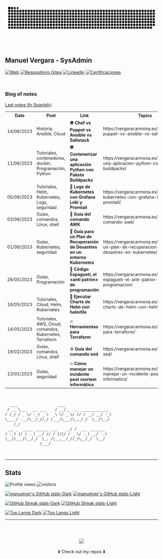 ![snake](https://github.com/Platane/snk/raw/output/github-contribution-grid-snake.svg)

<br>

## Manuel Vergara - SysAdmin

[![Web](https://img.shields.io/badge/vergaracarmona.es-yellow?style=for-the-badge)](https://vergaracarmona.es) 
[![Respositorio Gitea](https://img.shields.io/badge/Gitea-green?style=for-the-badge)](https://gitea.vergaracarmona.es/manuelver)
[![Linkedin](https://img.shields.io/badge/Linkedin-blue?style=for-the-badge)](https://www.linkedin.com/in/manu-vergara)
[![Certificaciones](https://img.shields.io/badge/Certificaciones-orange?style=for-the-badge)](https://vergaracarmona.es/certificaciones)

<br>

### Blog of notes 

[Last notes (In Spanish)](https://vergaracarmona.es/apuntes):

<table>
  <tr><th>Date</th><th>Post</th><th>Link</th><th>Topics</th></tr>
<!-- APUNTES:START --><tr><td>14/06/2023</td><td>Historia, Ansible, Cloud</td><td>👽 <b>Chef vs Puppet vs Ansible vs Saltstack</b></td><td>https://vergaracarmona.es/chef-vs-puppet-vs-ansible-vs-saltstack/</td></tr><tr><td>11/06/2023</td><td>Tutoriales, contenedores, docker, Programación, Python</td><td>👽 <b>Contenerizar una aplicación Python con Paketo Buildpacks</b></td><td>https://vergaracarmona.es/contenerizar-una-aplicacion-python-con-paketo-buildpacks/</td></tr><tr><td>05/06/2023</td><td>Tutoriales, Helm, Kubernetes, Logs, seguridad</td><td>📱 <b>Logs de Kubernetes con Grafana Loki y Promtail</b></td><td>https://vergaracarmona.es/logs-de-kubernetes-con-grafana-loki-y-promtail/</td></tr><tr><td>03/06/2023</td><td>Guías, comandos, Linux, shell</td><td>🤖 <b>Guía del comando AWK</b></td><td>https://vergaracarmona.es/guia-del-comando-awk/</td></tr><tr><td>01/06/2023</td><td>Guías, Kubernetes, seguridad</td><td>🦾 <b>Guía para un Plan de Recuperación de Desastres en un entorno Kubernetes</b></td><td>https://vergaracarmona.es/guia-para-un-plan-de-recuperacion-de-desastres-en-kubernetes/</td></tr><tr><td>26/05/2023</td><td>Guías, Programación</td><td>💫 <b>Código Espagueti, el «anti patrón» de programación</b></td><td>https://vergaracarmona.es/codigo-espagueti-el-anti-patron-de-programacion/</td></tr><tr><td>16/05/2023</td><td>Tutoriales, Cloud, Helm, Kubernetes</td><td>🌻 <b>Ejecutar Charts de Helm con helmfile</b></td><td>https://vergaracarmona.es/ejecutar-charts-de-helm-con-helmfile/</td></tr><tr><td>14/05/2023</td><td>Tutoriales, AWS, Cloud, comandos, Kubernetes, Terraform</td><td>🔥 <b>Herramientas para Terraform</b></td><td>https://vergaracarmona.es/herramientas-para-terraform/</td></tr><tr><td>19/02/2023</td><td>Guías, comandos, Linux, shell</td><td>⚙️ <b>Guía del comando sed</b></td><td>https://vergaracarmona.es/comando-sed/</td></tr><tr><td>13/01/2023</td><td>Guías, seguridad</td><td>🔥 <b>Cómo manejar un incidente post mortem informático</b></td><td>https://vergaracarmona.es/como-manejar-un-incidente-post-mortem-informatico/</td></tr><!-- APUNTES:END -->
</table>
<br>

```
  ____                  ____                     
 / __ \___  ___ ___    / __/__  __ _____________ 
/ /_/ / _ \/ -_) _ \  _\ \/ _ \/ // / __/ __/ -_)
\____/ .__/\__/_//_/ /___/\___/\_,_/_/  \__/\__/ 
    /_/                                          
 ___ _  _____ ______ ___    __/ /  ___ _______ 
/ -_) |/ / -_) __/ // / |/|/ / _ \/ -_) __/ -_)
\__/|___/\__/_/  \_, /|__,__/_//_/\__/_/  \__/ 
                /___/                          
```

<br>

---

## Stats

![Profile views](https://komarev.com/ghpvc/?username=manuelver&color=lightgrey)
![visitors](https://visitor-badge.glitch.me/badge?page_id=manuelver.manuelver)

[![manuelver's GitHub stats-Dark](https://github-readme-stats.vercel.app/api?username=manuelver&show_icons=true&theme=dark#gh-dark-mode-only)](https://github.com/manuelver/github-readme-stats#gh-dark-mode-only)
[![manuelver's GitHub stats-Light](https://github-readme-stats.vercel.app/api?username=manuelver&show_icons=true&theme=default#gh-light-mode-only)](https://github.com/manuelver/github-readme-stats#gh-light-mode-only)

[![GitHub Streak stats-Dark](https://github-readme-streak-stats.herokuapp.com/?user=manuelver&theme=dark#gh-dark-mode-only)](https://github.com/manuelver/github-readme-stats#gh-dark-mode-only)
[![GitHub Streak stats-Light](https://github-readme-streak-stats.herokuapp.com/?user=manuelver&theme=default#gh-light-mode-only)](https://github.com/manuelver/github-readme-stats#gh-light-mode-only)

[![Top Langs Dark](https://github-readme-stats.vercel.app/api/top-langs/?username=manuelver&layout=compact&theme=dark#gh-dark-mode-only)](https://github.com/manuelver/github-readme-stats#gh-dark-mode-only)
[![Top Langs Light](https://github-readme-stats.vercel.app/api/top-langs/?username=manuelver&layout=compact&theme=light#gh-light-mode-only)](https://github.com/manuelver/github-readme-stats#gh-light-mode-only)

---

<br><br>

<p align="center">
    <img src="https://media.giphy.com/media/NTur7XlVDUdqM/giphy.gif" width="70%"/>
</p>

<p align="center">
 ⬇️  Check out my repos  ⬇️ 
</p>
